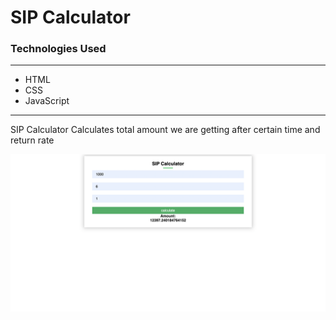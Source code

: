 # SIP Calculator

### Technologies Used
---
- HTML
- CSS
- JavaScript

---

SIP Calculator Calculates total amount we are getting after certain time and return rate

![ScreenShot](Screenshot%202022-05-18%20at%2010.05.12%20AM.png)

